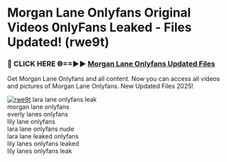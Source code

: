 # Morgan Lane Onlyfans Original Videos 0nlyFans Leaked - Files Updated! (rwe9t)

<h3>🔴 CLICK HERE 🌐==►► <a href="https://tinyurl.com/ms9xzufz" rel="nofollow">Morgan Lane Onlyfans Updated Files</a></h3>

Get Morgan Lane Onlyfans and all content. Now you can access all videos and pictures of Morgan Lane Onlyfans. New Updated Files 2025!

[![rwe9t](https://i.imgur.com/ppqm5kG.gif)](https://tinyurl.com/ms9xzufz)
lara lane onlyfans leak<br>
morgan lane onlyfans<br>
everly lanes onlyfans<br>
lily lane onlyfans<br>
lara lane onlyfans nude<br>
lara lane leaked onlyfans<br>
lily lanes onlyfans leaked<br>
lily lanes onlyfans leak